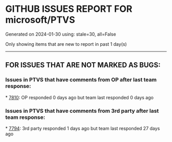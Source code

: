 
# GITHUB ISSUES REPORT FOR microsoft/PTVS


Generated on 2024-01-30 using: stale=30, all=False


Only showing items that are new to report in past 1 day(s)


---

## FOR ISSUES THAT ARE NOT MARKED AS BUGS:


### Issues in PTVS that have comments from OP after last team response:


\* [7810](https://github.com/microsoft/PTVS/issues/7810 "Failed to select the process after filtering the processes."): OP responded 0 days ago but team last responded 0 days ago

### Issues in PTVS that have comments from 3rd party after last team response:


\* [7794](https://github.com/microsoft/PTVS/issues/7794 "Unable to debug python code in a C++ application that embeds the python interpreter"): 3rd party responded 1 days ago but team last responded 27 days ago
